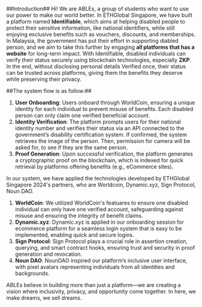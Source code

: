 ##Introduction##
Hi! We are ABLEs, a group of students who want to use our power to make our world better. 
In ETHGlobal Singapore, we have built a platform named **Identifiable**, which aims at helping disabled people to protect their sensitive information, like national identifiers, while still enjoying exclusive benefits such as vouchers, discounts, and memberships. 
In Malaysia, the government has put their effort in supporting diabled person, and we aim to take this further by engaging **all platforms that has a website** for long-term impact.
With Identifiable, disabled individuals can verify their status securely using blockchain technologies, especially **ZKP**. In the end, without disclosing personal details
Verified once, their status can be trusted across platforms, giving them the benefits they deserve while preserving their privacy.

##The system flow is as follow:##
1. **User Onboarding**: Users onboard through WorldCoin, ensuring a unique identity for each individual to prevent misuse of benefits. Each disabled person can only claim one verified beneficial account.
2. **Identity Verification**: The platform prompts users for their national identity number and verifies their status via an API connected to the government’s disability certification system. If confirmed, the system retrieves the image of the person. Then, permission for camera will be asked for, to see if they are the same person.
3. **Proof Generation**: Upon successful verification, the platform generates a cryptographic proof on the blockchain, which is indexed for quick retrieval by platforms offering benefits (e.g., eCommerce sites).

In our system, we have applied the technologies developed by ETHGlobal Singapore 2024's partners, who are Worldcoin, Dynamic.xyz, Sign Protocol, Noun DAO.
1. **WorldCoin**: We utilized WorldCoin's featuares to ensure one disabled individual can only have one verified account, safeguarding against misuse and ensuring the integrity of benefit claims.
2. **Dynamic.xyz**: Dynamic.xyz is applied in our onboarding session for ecommerce platform for a seamless login system that is easy to be implemented, enabling quick and secure logins.
3. **Sign Protocol**: Sign Protocol plays a crucial role in  assertion creation, querying, and smart contract hooks, ensuring trust and security in proof generation and revocation.
4. **Noun DAO**: NounDAO inspired our platform’s inclusive user interface, with pixel avatars representing individuals from all identities and backgrounds.

ABLEs believe in building more than just a platform—we are creating a vision where inclusivity, privacy, and opportunity come together. In here, we make dreams, we sell dreams.
